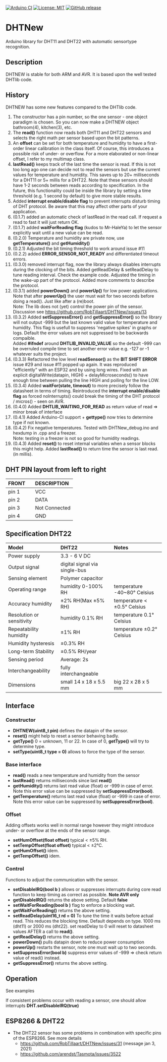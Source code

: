 
[![Arduino CI](https://github.com/RobTillaart/DHTNew/workflows/Arduino%20CI/badge.svg)](https://github.com/marketplace/actions/arduino_ci)
[![License: MIT](https://img.shields.io/badge/license-MIT-green.svg)](https://github.com/RobTillaart/DHTNew/blob/master/LICENSE)
[![GitHub release](https://img.shields.io/github/release/RobTillaart/DHTNew.svg?maxAge=3600)](https://github.com/RobTillaart/DHTNew/releases)

# DHTNew

Arduino library for DHT11 and DHT22 with automatic sensortype recognition.


## Description

DHTNEW is stable for both ARM and AVR. 
It is based upon the well tested DHTlib code.


## History 

DHTNEW has some new features compared to the DHTlib code.

1. The constructor has a pin number, so the one sensor - one object paradigm is chosen.
   So you can now make a DHTNEW object bathroom(4), kitchen(3), etc.
2. The **read()** function now reads both DHT11 and DHT22 sensors and selects the right 
   math per sensor based upon the bit patterns. 
3. An **offset** can be set for both temperature and humidity to have a first-order linear
   calibration in the class itself. Of course, this introduces a possible risk of
   under- or overflow.
   For a more elaborated or non-linear offset, I refer to my multimap class.
4. **lastRead()** keeps track of the last time the sensor is read. If this is not too long ago 
   one can decide not to read the sensors but use the current values for temperature and humidity.
   This saves up to 20+ milliseconds for a DHT11 or 5+ millis for a DHT22. Note that these sensors 
   should have 1-2 seconds between reads according to specification. 
   In the future, this functionality could be inside the library by setting a time threshold
   (e.g. 1 second by default) to give more stable results.
5. Added **interrupt enable/disable flag** to prevent interrupts disturb timing of DHT protocol.
   Be aware that this may affect other parts of your application.
6. (0.1.7) added an automatic check of lastRead in the read call. If request a read to fast it will just return OK.
7. (0.1.7) added **waitForReading flag** (kudos to Mr-HaleYa) to let the sensor explicitly 
   wait until a new value can be read.
8. (0.2.0) Temperature and humidity are private now, use **getTemperature()** and **getHumidity()**
9. (0.2.1) Adjusted the bit timing threshold to work around issue #11 
10. (0.2.2) added **ERROR_SENSOR_NOT_READY** and differentiated timeout errors.
11. (0.3.0)
removed interrupt flag, now the library always disables interrupts during 
the clocking of the bits.
Added getReadDelay & setReadDelay to tune reading interval. Check the example code.
Adjusted the timing in the wake-up part of the protocol. 
Added more comments to describe the protocol.
12. (0.3.1)
added **powerDown()** and **powerUp()** for low power applications. Note that after **powerUp()**
the user must wait for two seconds before doing a read(). Just like after a (re)boot.  
Note: The lib does not (yet) control the power pin of the sensor. 
Discussion see https://github.com/RobTillaart/DHTNew/issues/13
13. (0.3.2)
Added **setSuppressError()** and **getSuppressError()** so the library will not output -999 
but the last known valid value for temperature and humidity. 
This flag is usefull to suppress 'negative spikes' in graphs or logs. 
Default the error values are not suppressed to be backwards compaible.  
Added **#ifndef** around **DHTLIB_INVALID_VALUE** so the default -999 can be overruled
compile time to set another error value e.g. -127 or -1 whatever suits the project.
14. (0.3.3)
Refactored the low level **readSensor()** as the **BIT SHIFT ERROR** issue #29 and issue #11 popped up again.
It was reproduced "efficiently" with an ESP32 and by using long wires.
Fixed with an explicit digitalWrite(datapin, HIGH) + delayMicroseconds() to have enough time between
pulling the line HIGH and poiling for the line LOW.
15. (0.3.4)
Added **waitFor(state, timeout)** to more precisely follow the datasheet in terms of timing.
Reintroduced the **interrupt enable/disable flag** as forced noInterrupts()
could break the timing of the DHT protocol / micros() - seen on AVR.
16. (0.4.0)
Added **DHTLIB_WAITING_FOR_READ** as return value of read => minor break of interface
17. (0.4.1)
Added Arduino-CI support + **gettype()** now tries to determine type if not known.
18. (0.4.2)
Fix negative temperatures. Tested with DHTNew_debug.ino and hexdump in .cpp and a freezer.  
Note: testing in a freezer is not so good for humidity readings.
19. (0.4.3)
Added **reset()** to reset internal variables when a sensor blocks this might help.
Added **lastRead()** to return time the sensor is last read. (in millis).


## DHT PIN layout from left to right

| FRONT | | DESCRIPTION  |
|:----|:----:|:----|
| pin 1 | | VCC           |
| pin 2 | | DATA          |
| pin 3 | | Not Connected |
| pin 4 | | GND           |


## Specification DHT22

| Model                     | DHT22         | Notes |
|:----|:----|:----|
| Power supply              | 3.3 - 6 V DC  | 
| Output signal             | digital signal via single-bus | 
| Sensing element           | Polymer capacitor  | 
| Operating range           | humidity 0-100% RH | temperature -40~80° Celsius | 
| Accuracy humidity         | ±2% RH(Max ±5% RH) | temperature < ±0.5° Celsius | 
| Resolution or sensitivity | humidity 0.1% RH   | temperature 0.1° Celsius | 
| Repeatability humidity    | ±1% RH             | temperature ±0.2° Celsius | 
| Humidity hysteresis       | ±0.3% RH           | 
| Long-term Stability       | ±0.5% RH/year      | 
| Sensing period            | Average: 2s        | 
| Interchangeability        | fully interchangeable  | 
| Dimensions                | small 14 x 18 x 5.5 mm | big 22 x 28 x 5 mm | 


## Interface


### Constructor

- **DHTNEW(uint8_t pin)** defines the datapin of the sensor.
- **reset()** might help to reset a sensor behaving badly.
- **getType()**  0 = unknown, 11 or 22. 
In case of 0, **getType()** will try to determine type.
- **setType(uint8_t type = 0)** allows to force the type of the sensor. 


### Base interface

- **read()** reads a new temperature and humidity from the sensor
- **lastRead()** returns milliseconds since last **read()**
- **getHumidity()** returns last read value (float) or -999 in case of error. 
Note this error value can be suppressed by **setSuppressError(bool)**.
- **getTemperature()** returns last read value (float) or -999 in case of error. Note this error value can be suppressed by **setSuppressError(bool)**.


### Offset 

Adding offsets works well in normal range however they might introduce under- or overflow at the ends of the sensor range.

- **setHumOffset(float offset)** typical < ±5% RH.
- **setTempOffset(float offset)** typical < ±2°C.
- **getHumOffset()** idem.
- **getTempOffset()** idem.


### Control

Functions to adjust the communication with the sensor.

- **setDisableIRQ(bool b )** allows or suppresses interrupts during core read function to keep timing as correct as possible. **Note AVR only**
- **getDisableIRQ()** returns the above setting. Default **false**
- **setWaitForReading(bool b )** flag to enforce a blocking wait. 
- **getWaitForReading()** returns the above setting.
- **setReadDelay(uint16_t rd = 0)** To tune the time it waits before actual read. This reduces the blocking time. Default depends on type. 1000 ms (dht11) or 2000 ms (dht22). set readDelay to 0 will reset to datasheet values AFTER a call to **read()**.
- **getReadDelay()** returns the above setting.
- **powerDown()** pulls datapin down to reduce power consumption
- **powerUp()** restarts the sensor, note one must wait up to two seconds.
- **setSuppressError(bool b)** suppress error values of -999 => check return value of read() instead.
- **getSuppressError()**  returns the above setting.


## Operation

See examples

If consistent problems occur with reading a sensor, one should allow interrupts 
**DHT.setDisableIRQ(true)**


## ESP8266 & DHT22

- The DHT22 sensor has some problems in combination with specific pins of the ESP8266. See more details
  - https://github.com/RobTillaart/DHTNew/issues/31  (message jan 3, 2021)
  - https://github.com/arendst/Tasmota/issues/3522
  
